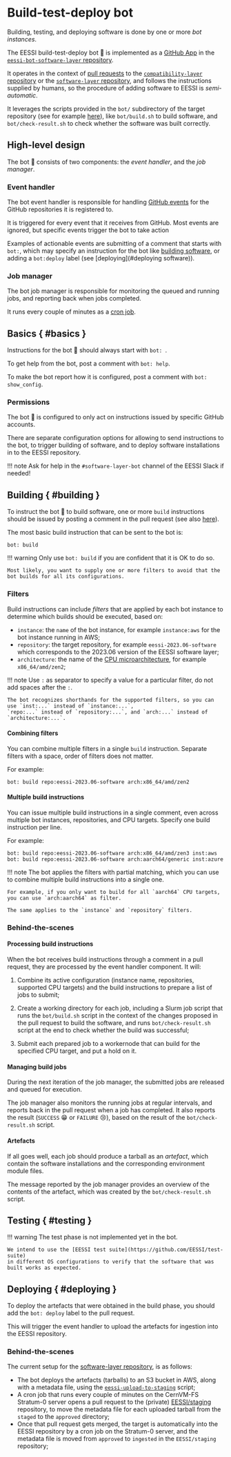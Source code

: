# Build-test-deploy bot

Building, testing, and deploying software is done by one or more *bot instances*.


The EESSI build-test-deploy bot :robot: is implemented as a [GitHub App](https://docs.github.com/en/apps/overview)
in the [`eessi-bot-software-layer` repository](https://github.com/EESSI/eessi-bot-software-layer).

It operates in the context of [pull requests](adding_software.md#software_layer_pull_request) to
the [`compatibility-layer` repository](https://github.com/EESSI/compatibility-layer) or the
[`software-layer` repository](https://github.com/EESSI/software-layer),
and follows the instructions supplied by humans,
so the procedure of adding software to EESSI is *semi-automatic*.

It leverages the scripts provided in the `bot/` subdirectory of the target repository
(see for example [here](https://github.com/EESSI/software-layer/tree/2023.06/bot)), like `bot/build.sh`
to build software, and `bot/check-result.sh` to check whether the software was built correctly.

## High-level design

The bot :robot: consists of two components: the *event handler*, and the *job manager*.

### Event handler

The bot event handler is responsible for handling
[GitHub events](https://docs.github.com/en/webhooks-and-events/events/github-event-types)
for the GitHub repositories it is registered to.

It is triggered for every event that it receives from GitHub.
Most events are ignored, but specific events trigger the bot to take action

Examples of actionable events are submitting of a comment that starts with `bot:`,
which may specify an instruction for the bot like [building software](#building),
or adding a `bot:deploy` label (see [deploying](#deploying software)).

### Job manager

The bot job manager is responsible for monitoring the queued and running jobs, and reporting back
when jobs completed.

It runs every couple of minutes as a [cron job](https://en.wikipedia.org/wiki/Cron).

## Basics { #basics }

Instructions for the bot :robot: should always start with `bot: `.

To get help from the bot, post a comment with `bot: help`.

To make the bot report how it is configured, post a comment with `bot: show_config`.

### Permissions

The bot :robot: is configured to only act on instructions issued by specific GitHub accounts.

There are separate configuration options for allowing to send instructions to the bot,
to trigger building of software, and to deploy software installations in to the EESSI repository.

!!! note
    Ask for help in the `#software-layer-bot` channel of the EESSI Slack if needed!

## Building { #building }

To instruct the bot :robot: to build software, one or more `build` instructions
should be issued by posting a comment in the pull request (see also [here](adding_software.md#bot_build)).

The most basic build instruction that can be sent to the bot is:

```
bot: build
```

!!! warning
    Only use `bot: build` if you are confident that it is OK to do so.

    Most likely, you want to supply one or more filters to avoid that the bot builds for all its configurations.

### Filters

Build instructions can include *filters* that are applied by each bot instance to determine which builds
should be executed, based on:

- `instance`: the `name` of the bot instance, for example `instance:aws` for the bot instance running in AWS;
- `repository`: the target repository, for example `eessi-2023.06-software` which corresponds to the 2023.06 version of the EESSI software layer;
- `architecture`: the name of the [CPU microarchitecture](cpu_targets.md), for example `x86_64/amd/zen2`;

!!! note
    Use `:` as separator to specify a value for a particular filter, do not add spaces after the `:`.

    The bot recognizes shorthands for the supported filters, so you can use `inst:...` instead of `instance:...`,
    `repo:...` instead of `repository:...`, and `arch:...` instead of `architecture:...`.

#### Combining filters

You can combine multiple filters in a single `build` instruction.
Separate filters with a space, order of filters does not matter.

For example:

```
bot: build repo:eessi-2023.06-software arch:x86_64/amd/zen2
```

#### Multiple build instructions

You can issue multiple build instructions in a single comment, even across multiple bot instances,
repositories, and CPU targets. Specify one build instruction per line.

For example:

```
bot: build repo:eessi-2023.06-software arch:x86_64/amd/zen3 inst:aws
bot: build repo:eessi-2023.06-software arch:aarch64/generic inst:azure
```

!!! note
    The bot applies the filters with partial matching, which you can use to combine multiple build
    instructions into a single one.

    For example, if you only want to build for all `aarch64` CPU targets, you can use `arch:aarch64` as filter.

    The same applies to the `instance` and `repository` filters.

### Behind-the-scenes

#### Processing build instructions

When the bot receives build instructions through a comment in a pull request,
they are processed by the event handler component. It will:

1) Combine its active configuration (instance name, repositories, supported CPU targets)
   and the build instructions to prepare a list of jobs to submit;

2) Create a working directory for each job, including a Slurm job script that
   runs the `bot/build.sh` script in the context of the changes proposed in the pull request to build the
   software, and runs `bot/check-result.sh` script at the end to check whether the build was successful;

3) Submit each prepared job to a workernode that can build for the specified CPU target, and put a hold on it.

#### Managing build jobs

During the next iteration of the job manager, the submitted jobs are released and queued for execution.

The job manager also monitors the running jobs at regular intervals, and reports back in the pull request
when a job has completed. It also reports the result (`SUCCESS` :grin: or `FAILURE` :cry:), based on the result
of the `bot/check-result.sh` script.

#### Artefacts

If all goes well, each job should produce a tarball as an *artefact*,
which contain the software installations and the corresponding environment module files.

The message reported by the job manager provides an overview of the contents of the artefact,
which was created by the `bot/check-result.sh` script.

## Testing { #testing }

!!! warning
    The test phase is not implemented yet in the bot.

    We intend to use the [EESSI test suite](https://github.com/EESSI/test-suite)
    in different OS configurations to verify that the software that was built works as expected.

## Deploying { #deploying }

To deploy the artefacts that were obtained in the build phase, you should add the `bot: deploy` label
to the pull request.

This will trigger the event handler to upload the artefacts for ingestion into the EESSI repository.

### Behind-the-scenes

The current setup for the [software-layer repository](https://github.com/EESSI/software-layer), is as follows:

* The bot deploys the artefacts (tarballs) to an S3 bucket in AWS, along with a metadata file, using the
  [`eessi-upload-to-staging`](https://github.com/EESSI/eessi-bot-software-layer/blob/main/scripts/eessi-upload-to-staging) script;
* A cron job that runs every couple of minutes on the CernVM-FS Stratum-0 server opens a pull request to
  the (private) [EESSI/staging](https://github.com/EESSI/staging) repository, to move the metadata file for
  each uploaded tarball from the `staged` to the `approved` directory;
* Once that pull request gets merged, the target is automatically into the EESSI repository by a cron job
  on the Stratum-0 server, and the metadata file is moved from `approved` to `ingested` in the `EESSI/staging` repository;
